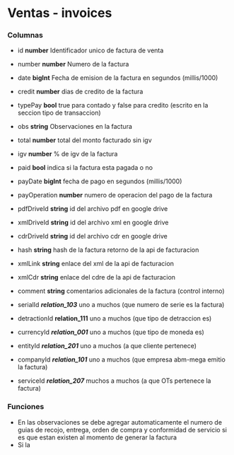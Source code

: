 # Ventas - invoices
### Columnas
- id **number** Identificador unico de factura de venta
- number **number** Numero de la factura
- date **bigInt** Fecha de emision de la factura en segundos (millis/1000)
- credit **number** dias de credito de la factura
- typePay **bool** true para contado y false para credito (escrito en la seccion tipo de transaccion)
- obs **string** Observaciones en la factura
- total **number** total del monto facturado sin igv
- igv **number** % de igv de la factura
- paid **bool** indica si la factura esta pagada o no
- payDate **bigInt** fecha de pago en segundos (millis/1000)
- payOperation **number** numero de operacion del pago de la factura
- pdfDriveId **string** id del archivo pdf en google drive
- xmlDriveId **string** id del archivo xml en google drive
- cdrDriveId **string** id del archivo cdr en google drive
- hash **string** hash de la factura retorno de la api de facturacion
- xmlLink **string** enlace del xml de la api de facturacion
- xmlCdr **string** enlace del cdre de la api de facturacion
- comment **string** comentarios adicionales de la factura (control interno)

- serialId ***relation_103*** uno a muchos (que numero de serie es la factura)
- detractionId **relation_111** uno a muchos (que tipo de detraccion es)
- currencyId ***relation_001*** uno a muchos (que tipo de moneda es)
- entityId ***relation_201*** uno a muchos (a que cliente pertenece) 
- companyId ***relation_101*** uno a muchos (que empresa abm-mega emitio la factura)
- serviceId ***relation_207*** muchos a muchos (a que OTs pertenece la factura)


### Funciones
- En las observaciones se debe agregar automaticamente el numero de guias de recojo, entrega, orden de compra y conformidad de servicio si es que estan existen al momento de generar la factura
- Si la 